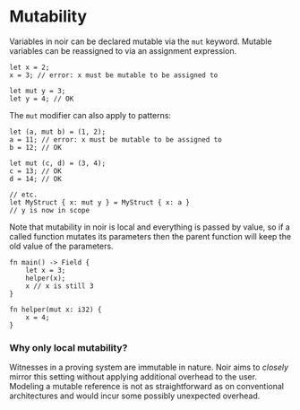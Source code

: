 # Mutability

Variables in noir can be declared mutable via the `mut` keyword.
Mutable variables can be reassigned to via
an assignment expression.

```rust,noplaypen
let x = 2;
x = 3; // error: x must be mutable to be assigned to

let mut y = 3;
let y = 4; // OK
```

The `mut` modifier can also apply to patterns:

```rust,noplaypen
let (a, mut b) = (1, 2);
a = 11; // error: x must be mutable to be assigned to
b = 12; // OK

let mut (c, d) = (3, 4);
c = 13; // OK
d = 14; // OK

// etc.
let MyStruct { x: mut y } = MyStruct { x: a }
// y is now in scope
```

Note that mutability in noir is local and everything is passed by value, so if a
called function mutates its parameters then the parent function will keep the old value of the parameters.

```rust,noplaypen
fn main() -> Field {
    let x = 3;
    helper(x);
    x // x is still 3
}

fn helper(mut x: i32) {
    x = 4;
}
```

### Why only local mutability?

Witnesses in a proving system are immutable in nature.
Noir aims to _closely_ mirror this setting without applying additional overhead to the user.
Modeling a mutable reference is not as straightforward as on conventional architectures and
would incur some possibly unexpected overhead.

